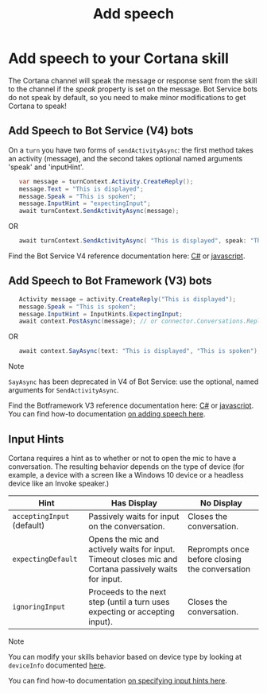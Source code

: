 ﻿---
title: Add speech
description: Learn how to add speech to your bot-based skill.
label: Conceptual
ms.assetid: 
ms.date: 12/27/2018
ms.topic: article

keywords: cortana
---
# Add speech to your Cortana skill #
The Cortana channel will speak the message or response sent from the skill to the channel if the _speak_ property is set on the message.
Bot Service bots do not speak by default, so you need to make minor modifications to get Cortana to speak!



## Add Speech to Bot Service (V4) bots ##

On a `turn` you have two forms of `sendActivityAsync`: the first method takes an activity (message), and the second takes optional named
arguments 'speak' and 'inputHint'.

```csharp
   var message = turnContext.Activity.CreateReply();
   message.Text = "This is displayed";
   message.Speak = "This is spoken";
   message.InputHint = "expectingInput";
   await turnContext.SendActivityAsync(message);
```
OR
```csharp
   await turnContext.SendActivityAsync( "This is displayed", speak: "This is spoken", inputHint: "expectingInput" );
```

Find the Bot Service V4 reference documentation here: [C#](https://docs.microsoft.com/dotnet/api/microsoft.bot.builder.iturncontext.sendactivityasync)
or [javascript](https://docs.microsoft.com/javascript/api/botbuilder-core/turncontext#sendactivity).

## Add Speech to Bot Framework (V3) bots ##

```csharp
   Activity message = activity.CreateReply("This is displayed");
   message.Speak = "This is spoken";
   message.InputHint = InputHints.ExpectingInput;
   await context.PostAsync(message); // or connector.Conversations.ReplyToActivityAsync(message);
```
OR
```csharp
   await context.SayAsync(text: "This is displayed", "This is spoken");
```
> [!NOTE]
> `SayAsync` has been deprecated in V4 of Bot Service: use the optional, named arguments for `SendActivityAsync`.
> 

Find the Botframework V3 reference documentation here: [C#](https://docs.microsoft.com/dotnet/api/microsoft.bot.connector.conversationsextensions.sendtoconversationasync?view=botbuilder-dotnet-3.0)
or [javascript](https://docs.botframework.com/node/builder/chat-reference/modules/_botbuilder_d_.html).
You can find how-to documentation [on adding speech here](https://docs.microsoft.com/azure/bot-service/dotnet/bot-builder-dotnet-text-to-speech?view=azure-bot-service-3.0).

## Input Hints ##
Cortana requires a hint as to whether or not to open the mic to have a conversation. The resulting behavior depends on the type of device (for example, a device with a screen like a Windows 10 device or a headless device like an Invoke speaker.)

| Hint | Has Display | No Display |
| --- | --- | --- |
| `acceptingInput` (default)| Passively waits for input on the conversation. | Closes the conversation. |
| `expectingDefault` | Opens the mic and actively waits for input. Timeout closes mic and Cortana passively waits for input. | Reprompts once before closing the conversation |
| `ignoringInput`| Proceeds to the next step (until a turn uses expecting or accepting input). | Closes the conversation. |

> [!NOTE]
> You can modify your skills behavior based on device type by looking at `deviceInfo` documented [here](https://docs.microsoft.com/cortana/skills/cortana-device-type).
> 

You can find how-to documentation [on specifying input hints here](https://docs.microsoft.com/azure/bot-service/dotnet/bot-builder-dotnet-add-input-hints?view=azure-bot-service-3.0).
